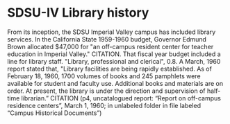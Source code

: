 # SDSU-IV Library history
From its inception, the SDSU Imperial Valley campus has included library services. In the California State 1959-1960 budget, Governor Edmund Brown allocated $47,000 for "an off-campus resident center for teacher education in Imperial Valley." CITATION. That fiscal year budget included a line for library staff. "Library, professional and clerical", 0.8.
A March, 1960 report stated that, "Library facilities are being rapidly established. As of February 18, 1960, 1700 volumes of books and 245 pamphlets were available for student and faculty use. Additional books and materials are on order. At present, the library is under the direction and supervision of half-time librarian.” CITATION (p4, uncatalogued report: “Report on off-campus residence centers”, March 1, 1960; in unlabeled folder in file labeled “Campus Historical Documents”)

